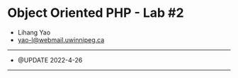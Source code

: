 # Object Oriented PHP - Lab #2

- Lihang Yao
- <yao-l@webmail.uwinnipeg.ca>

---

- @UPDATE 2022-4-26

---
